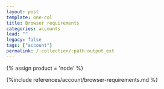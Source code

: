 ```yaml
---
layout: post
template: one-col
title: Browser requirements
categories: accounts
lead: ""
legacy: false
tags: ["account"]
permalink: /:collection/:path:output_ext
---
```

{% assign product = 'node' %}


{%include references/account/browser-requirements.md %}
